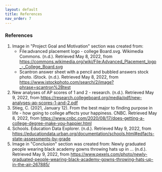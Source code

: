 ```yaml
---
layout: default
title: References
nav_order: 7 
---
```


### References 

1. Image in "Project Goal and Motivation" section was created from: 
    - File:advanced placement logo - college Board.svg. Wikimedia Commons. (n.d.). Retrieved May 8, 2022, from https://commons.wikimedia.org/wiki/File:Advanced_Placement_logo_-_College_Board.svg 
    - Scantron answer sheet with a pencil and bubbled answers stock photo. iStock. (n.d.). Retrieved May 8, 2022, from https://www.istockphoto.com/search/2/image?phrase=scantron%2Btest 
2. New analyses of AP scores of 1 and 2 - research. (n.d.). Retrieved May 9, 2022, from https://research.collegeboard.org/media/pdf/new-analyses-ap-scores-1-and-2.pdf 
3. Stieg, C. (2021, January 12). From the best major to finding purpose in life - how going to college affects your happiness. CNBC. Retrieved May 8, 2022, from https://www.cnbc.com/2020/08/17/does-getting-a-college-degree-make-you-happier.html 
4. Schools. Education Data Explorer. (n.d.). Retrieved May 9, 2022, from https://educationdata.urban.org/documentation/schools.html#edfacts-state-assessments-by-grade
5. Image in "Conclusion" section was created from: Newly graduated people wearing black academy gowns throwing hats up in ... (n.d.). Retrieved May 9, 2022, from https://www.pexels.com/photo/newly-graduated-people-wearing-black-academy-gowns-throwing-hats-up-in-the-air-267885/ 
